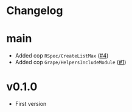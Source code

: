 # Changelog

# main

* Added cop `RSpec/CreateListMax` ([#4](https://github.com/petalmd/rubocop-petal/pull/4))
* Added cop `Grape/HelpersIncludeModule` ([#1](https://github.com/petalmd/rubocop-petal/pull/1))

# v0.1.0

* First version
